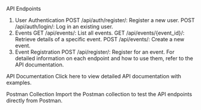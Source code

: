API Endpoints
1. User Authentication
POST /api/auth/register/: Register a new user.
POST /api/auth/login/: Log in an existing user.
2. Events
GET /api/events/: List all events.
GET /api/events/{event_id}/: Retrieve details of a specific event.
POST /api/events/: Create a new event.
3. Event Registration
POST /api/register/: Register for an event.
For detailed information on each endpoint and how to use them, refer to the API documentation.

API Documentation
Click here to view detailed API documentation with examples.

Postman Collection
Import the Postman collection to test the API endpoints directly from Postman.